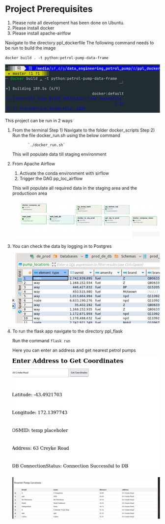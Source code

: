 # Project Prerequisites

1) Please note all development has been done on Ubuntu.
2) Please install docker
3) Please install apache-airlfow

Navigate to the directory ppl_dockerfile
The following command needs to be run to build the image 

`docker build . -t python:petrol-pump-data-frame`  

![Docker Image Build](readme_images/DockerImageBuild.png)



This project can be run in 2 ways 


1) From the terminal
   Step 1) Navigate to the folder docker_scripts 
   Step 2) Run the file docker_run.sh using the below command
              
              `./docker_run.sh`

    This will populate data till staging environment

2) From Apache Airflow 

    1) Activate the conda environment with sirflow 
    2) Trigger the DAG pp_loc_airflow

   
    This will populate all required data in the staging area and the productioon area 
![Airflow Data ](readme_images/AirFlow.png)

3) You can check the data by logging in to Postgres 


   ![Postgres Data ](readme_images/PostgesData.png)


4) To run the flask app navigate to the directory  ppl_flask

     Run the command `flask run`

     Here you can enter an address and get nearest petrol pumps   

      ![Address Entered](readme_images/FlaskApp1.png)

      ![Results](readme_images/FlaskApp2.png)